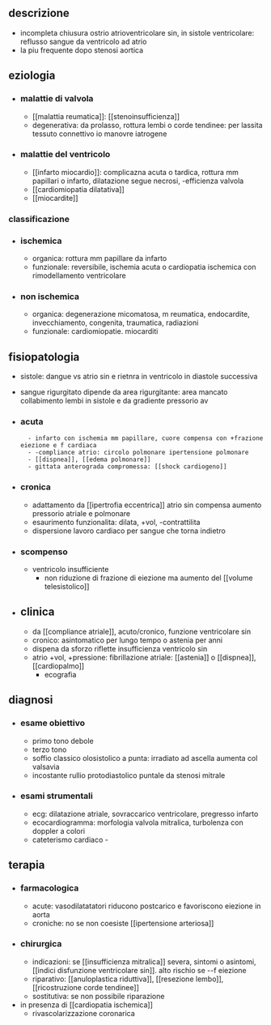 ## descrizione
- incompleta chiusura ostrio atrioventricolare sin, in sistole ventricolare: reflusso sangue da ventricolo ad atrio
- la piu frequente dopo stenosi aortica

## eziologia
- ### malattie di valvola
	- [[malattia reumatica]]: [[stenoinsufficienza]]
	- degenerativa: da prolasso, rottura lembi o corde tendinee: per lassita tessuto connettivo io manovre iatrogene
- ### malattie del ventricolo
	- [[infarto miocardio]]: complicazna acuta o tardica, rottura mm papillari o infarto, dilatazione segue necrosi, -efficienza valvola
	- [[cardiomiopatia dilatativa]]
	- [[miocardite]]
### classificazione
- ### ischemica
	- organica: rottura mm papillare da infarto
	- funzionale: reversibile, ischemia acuta o cardiopatia ischemica con rimodellamento ventricolare
- ### non ischemica
	- organica: degenerazione micomatosa, m reumatica, endocardite, invecchiamento, congenita, traumatica, radiazioni
	- funzionale: cardiomiopatie. miocarditi

## fisiopatologia
- sistole: dangue vs atrio sin e rietnra in ventricolo in diastole successiva
- sangue rigurgitato dipende da area rigurgitante: area mancato collabimento lembi in sistole e da gradiente pressorio av
- ### acuta
		- infarto con ischemia mm papillare, cuore compensa con +frazione eiezione e f cardiaca
		- -compliance atrio: circolo polmonare ipertensione polmonare
		- [[dispnea]], [[edema polmonare]]
		- gittata anterograda compromessa: [[shock cardiogeno]]
- ### cronica
	- adattamento da [[ipertrofia eccentrica]] atrio sin compensa aumento pressorio atriale e polmonare
	- esaurimento funzionalita: dilata, +vol, -contrattilita
	- dispersione lavoro cardiaco per sangue che torna indietro
- ### scompenso
	- ventricolo insufficiente
		- non riduzione di frazione di eiezione ma aumento del [[volume telesistolico]]

- ## clinica
	- da [[compliance atriale]], acuto/cronico, funzione ventricolare sin
	- cronico: asintomatico per lungo tempo o astenia per anni
	- dispena da sforzo riflette insufficienza ventricolo sin
	- atrio +vol, +pressione: fibrillazione atriale: [[astenia]] o [[dispnea]], [[cardiopalmo]]
		- ecografia

## diagnosi
- ### esame obiettivo
	- primo tono debole
	- terzo tono
	- soffio classico olosistolico a punta: irradiato ad ascella aumenta col valsavia
	- incostante rullio protodiastolico puntale da stenosi mitrale
- ### esami strumentali
	- ecg: dilatazione atriale, sovraccarico ventricolare, pregresso infarto
	- ecocardiogramma: morfologia valvola mitralica, turbolenza con doppler a colori
	- cateterismo cardiaco -

## terapia
- ### farmacologica
	- acute: vasodilatatatori riducono postcarico e favoriscono eiezione in aorta
	- croniche: no se non coesiste [[ipertensione arteriosa]]
- ### chirurgica
	- indicazioni: se [[insufficienza mitralica]] severa, sintomi o asintomi, [[indici disfunzione ventricolare sin]]. alto rischio se --f eiezione
	- riparativo: [[anuloplastica riduttiva]], [[resezione lembo]], [[ricostruzione corde tendinee]]
	- sostitutiva: se non possibile riparazione
- in presenza di [[cardiopatia ischemica]]
	- rivascolarizzazione coronarica